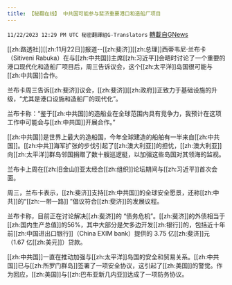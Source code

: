 ```yaml
---
title: 【秘翻在线】 中共国可能参与斐济重要港口和造船厂项目
---
```

`11/22/2023 12:29 PM UTC 秘密翻譯組G-Translators` [轉載自GNews](https://gnews.org/articles/2004303)


[[zh:路透社]][[zh:11月22日]]报道--[[zh:斐济]][[zh:总理]]西蒂韦尼·兰布卡（Sitiveni Rabuka）在与[[zh:中共国]]主席[[zh:习近平]]会晤时讨论了一个重要的港口现代化和造船厂项目后，周三告诉议会，这个[[zh:太平洋]]岛国很可能与[[zh:中共国]]合作。

 兰布卡周三告诉[[zh:斐济]]议会，[[zh:斐济]][[zh:政府]]正致力于基础设施的升级，“尤其是港口设施和造船厂的现代化”。

兰布卡称：“鉴于[[zh:中共国]]的造船业在全球范围内具有竞争力，我预计在这项工作中可能会与[[zh:中共国]]开展合作。”

[[zh:中共国]]是世界上最大的造船国，今年全球建造的船舶有一半来自[[zh:中共国]]。[[zh:中共]]海军扩张的步伐引起了[[zh:澳大利亚]]的担忧，[[zh:澳大利亚]]向[[zh:太平洋]]群岛邻国捐赠了数十艘巡逻艇，以加强这些岛国对其领海的监视。

  

兰布卡上周在[[zh:旧金山]]亚太经合[[zh:组织]]论坛期间与[[zh:习近平]]首次会面。

周三，兰布卡表示，[[zh:斐济]]支持[[zh:中共国]]的全球安全愿景，还称[[zh:中共]]的“[[zh:一带一路]] ”倡议符合[[zh:斐济]]的发展议程。

兰布卡称，目前正在讨论解决[[zh:斐济]]的 “债务危机”。[[zh:斐济]]的外债相当于[[zh:国内生产总值]]的56%，其中大部分是欠多边开发[[zh:银行]]的，包括近十年前[[zh:中国进出口银行]]（China EXIM bank）提供的 3.75 亿[[zh:斐济]]元（1.67 亿[[zh:美元]]）贷款。

[[zh:中共国]]一直在推动加强与[[zh:太平洋]]岛国的安全和贸易关系。[[zh:中共国]]已与[[zh:所罗门群岛]]签署了一项安全协议，这引起了[[zh:美国]]的警觉。作为回应，[[zh:美国]]与[[zh:巴布亚新几内亚]]达成了一项防务协议。

